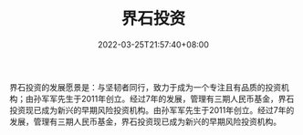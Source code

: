 ﻿---
weight: 
title: "界石投资"
description: "界石投资的发展愿景是：与坚韧者同行，致力于成为一个专注且有品质的投资机构；由孙军军先生于2011年创立"
date: 2022-03-25T21:57:40+08:00
lastmod: 2022-03-25T16:45:40+08:00
draft: false
authors: ["Metabd"]
featuredImage: "jieshitouzi.png"
link: ""
tags: ["投资机构","界石投资"]
categories: ["navigation"]
navigation: ["投资机构"]
lightgallery: true
toc: true
pinned: false
recommend: false
recommend1: false
---
界石投资的发展愿景是：与坚韧者同行，致力于成为一个专注且有品质的投资机构；由孙军军先生于2011年创立。经过7年的发展，管理有三期人民币基金，界石投资现已成为新兴的早期风险投资机构。由孙军军先生于2011年创立。经过7年的发展，管理有三期人民币基金，界石投资现已成为新兴的早期风险投资机构。
